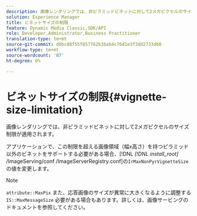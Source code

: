```yaml
---
description: 画像レンダリングでは、非ピラミッドビネットに対して2メガピクセルのサイズ制限が適用されます。
solution: Experience Manager
title: ビネットサイズの制限
feature: Dynamic Media Classic,SDK/API
role: Developer,Administrator,Business Practitioner
translation-type: tm+mt
source-git-commit: d0bc88f55f857762b3bab4c76d1e3f3dd2733d60
workflow-type: tm+mt
source-wordcount: '87'
ht-degree: 0%

---
```



# ビネットサイズの制限{#vignette-size-limitation}

画像レンダリングでは、非ピラミッドビネットに対して2メガピクセルのサイズ制限が適用されます。

アプリケーションで、この制限を超える画像領域（幅x高さ）を持つピラミッド以外のビネットをサポートする必要がある場合、[!DNL *[!DNL install_root]* /ImageServing/conf /ImageServerRegistry.conf]の`IrMaxNonPyrVignetteSize`の値を変更します。

>[!NOTE]
>
>`attribute::MaxPix` また、応答画像のサイズが異常に大きくなるように調整する `IS::MaxMessageSize` 必要がある場合もあります。詳しくは、画像サービングのドキュメントを参照してください。

